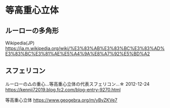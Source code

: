 # 等高重心立体

## ルーローの多角形
Wikipedia(JP)
https://ja.m.wikipedia.org/wiki/%E3%83%AB%E3%83%BC%E3%83%AD%E3%83%BC%E3%81%AE%E5%A4%9A%E8%A7%92%E5%BD%A2

## スフェリコン
ルーローの△の重心...等高重心立体の代表スフェリコン...☆ 2012-12-24
https://kennji72019.blog.fc2.com/blog-entry-9270.html

等高重心立体
https://www.geogebra.org/m/yBvZKVe7
